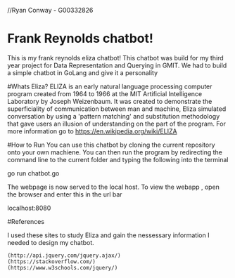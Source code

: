 //Ryan Conway - G00332826
# Frank Reynolds chatbot!

This is my frank reynolds eliza chatbot! 
This chatbot was build for my third year project for Data Representation and Querying in GMIT. We had to build a simple chatbot in GoLang and give it a personality

#Whats Eliza?
ELIZA is an early natural language processing computer program created from 1964 to 1966 at the MIT Artificial Intelligence Laboratory by Joseph Weizenbaum.
It was created to demonstrate the superficiality of communication between man and machine, Eliza simulated conversation by using a 'pattern matching' and substitution methodology that gave users an illusion of understanding on the part of the program.
For more information go to https://en.wikipedia.org/wiki/ELIZA

#How to Run
You can use this chatbot by cloning the current repository onto your own machiene.
You can then run the program by redirecting the command line to the current folder and typing the following into the terminal

go run chatbot.go

The webpage is now served to the local host. To view the webapp , open the browser and enter this in the url bar

localhost:8080

#References

I used these sites to study Eliza and gain the nessessary information I needed to design my chatbot.

    (http://api.jquery.com/jquery.ajax/)
    (https://stackoverflow.com/)
    (https://www.w3schools.com/jquery/)